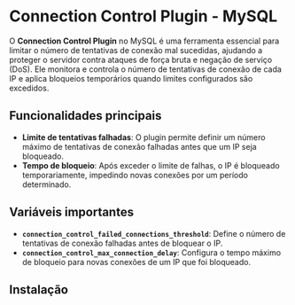 # Connection Control Plugin - MySQL

O **Connection Control Plugin** no MySQL é uma ferramenta essencial para limitar o número de tentativas de conexão mal sucedidas, ajudando a proteger o servidor contra ataques de força bruta e negação de serviço (DoS). Ele monitora e controla o número de tentativas de conexão de cada IP e aplica bloqueios temporários quando limites configurados são excedidos.

## Funcionalidades principais

- **Limite de tentativas falhadas**: O plugin permite definir um número máximo de tentativas de conexão falhadas antes que um IP seja bloqueado.
- **Tempo de bloqueio**: Após exceder o limite de falhas, o IP é bloqueado temporariamente, impedindo novas conexões por um período determinado.
  
## Variáveis importantes

- **`connection_control_failed_connections_threshold`**: Define o número de tentativas de conexão falhadas antes de bloquear o IP.
- **`connection_control_max_connection_delay`**: Configura o tempo máximo de bloqueio para novas conexões de um IP que foi bloqueado.

## Instalação

